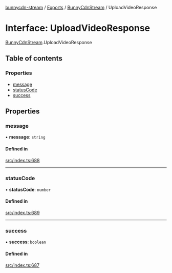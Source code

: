[bunnycdn-stream](../README.md) / [Exports](../modules.md) / [BunnyCdnStream](../modules/BunnyCdnStream.md) / UploadVideoResponse

# Interface: UploadVideoResponse

[BunnyCdnStream](../modules/BunnyCdnStream.md).UploadVideoResponse

## Table of contents

### Properties

- [message](BunnyCdnStream.UploadVideoResponse.md#message)
- [statusCode](BunnyCdnStream.UploadVideoResponse.md#statuscode)
- [success](BunnyCdnStream.UploadVideoResponse.md#success)

## Properties

### message

• **message**: `string`

#### Defined in

[src/index.ts:688](https://github.com/dan-online/bunnycdn-stream/blob/ba93b87/src/index.ts#L688)

___

### statusCode

• **statusCode**: `number`

#### Defined in

[src/index.ts:689](https://github.com/dan-online/bunnycdn-stream/blob/ba93b87/src/index.ts#L689)

___

### success

• **success**: `boolean`

#### Defined in

[src/index.ts:687](https://github.com/dan-online/bunnycdn-stream/blob/ba93b87/src/index.ts#L687)
